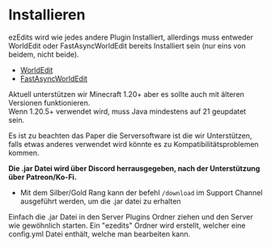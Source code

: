 # Installieren

ezEdits wird wie jedes andere Plugin Installiert, allerdings muss entweder WorldEdit oder FastAsyncWorldEdit bereits Installiert sein (nur eins von beidem, nicht beide).

* [WorldEdit](https://modrinth.com/plugin/worldedit)
* [FastAsyncWorldEdit](https://www.spigotmc.org/resources/fastasyncworldedit.13932/)

Aktuell unterstützen wir Minecraft 1.20+ aber es sollte auch mit älteren Versionen funktionieren.\
Wenn 1.20.5+ verwendet wird, muss Java mindestens auf 21 geupdatet sein.



Es ist zu beachten das Paper die Serversoftware ist die wir Unterstützen, falls etwas anderes verwendet wird könnte es zu Kompatibilitätsproblemen kommen.



**Die .jar Datei wird über Discord herrausgegeben, nach der Unterstützung über Patreon/Ko-Fi.**

- Mit dem Silber/Gold Rang kann der befehl `/download` im Support Channel ausgeführt werden, um die .jar datei zu erhalten 


Einfach die .jar Datei in den Server Plugins Ordner ziehen und den Server wie gewöhnlich starten. Ein "ezedits" Ordner wird erstellt, welcher eine config.yml Datei enthält, welche man bearbeiten kann.&#x20;

